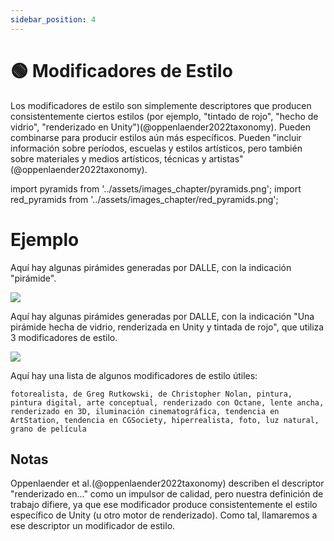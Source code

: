 ```yaml
---
sidebar_position: 4
---
```

# 🟢 Modificadores de Estilo

Los modificadores de estilo son simplemente descriptores que producen consistentemente ciertos estilos (por ejemplo, "tintado de rojo", "hecho de vidrio", "renderizado en Unity")(@oppenlaender2022taxonomy). Pueden combinarse para producir estilos aún más específicos. Pueden "incluir información sobre períodos, escuelas y estilos artísticos, pero también sobre materiales y medios artísticos, técnicas y artistas"(@oppenlaender2022taxonomy).

import pyramids from '../assets/images_chapter/pyramids.png';
import red_pyramids from '../assets/images_chapter/red_pyramids.png';

# Ejemplo

Aquí hay algunas pirámides generadas por DALLE, con la indicación "pirámide".

<div style={{textAlign: 'center'}}>
  <img src={pyramids} style={{width: "750px"}} />
</div>

Aquí hay algunas pirámides generadas por DALLE, con la indicación "Una pirámide hecha de vidrio, renderizada en Unity y tintada de rojo", que utiliza 3 modificadores de estilo.

<div style={{textAlign: 'center'}}>
  <img src={red_pyramids} style={{width: "750px"}} />
</div>

Aquí hay una lista de algunos modificadores de estilo útiles:

```text
fotorealista, de Greg Rutkowski, de Christopher Nolan, pintura, pintura digital, arte conceptual, renderizado con Octane, lente ancha, renderizado en 3D, iluminación cinematográfica, tendencia en ArtStation, tendencia en CGSociety, hiperrealista, foto, luz natural, grano de película
```

## Notas

Oppenlaender et al.(@oppenlaender2022taxonomy) describen el descriptor "renderizado en..." como un impulsor de calidad, pero nuestra definición de trabajo difiere, ya que ese modificador produce consistentemente el estilo específico de Unity (u otro motor de renderizado). Como tal, llamaremos a ese descriptor un modificador de estilo.